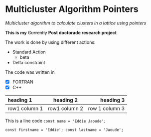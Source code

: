 # Multicluster Algorithm Pointers

*Multicluster algorithm to calculate clusters in a lattice using pointers*

**This is my** ~~Currently~~ **Post doctorade research project**

The work is done by using different actions:
- Standard Action
  - beta
- Delta constraint

The code was written in
- [x] FORTRAN
- [x] C++

| heading 1 | heading 2 | heading 3 |
| :--- |:---: | ---: |
| row1 column 1 | row1 column 2 | row 1 column 3 |

This is a line code `const name = 'Eddie Jaoude';`

``
const firstname = 'Eddie';
const lastname = 'Jaoude';
``
